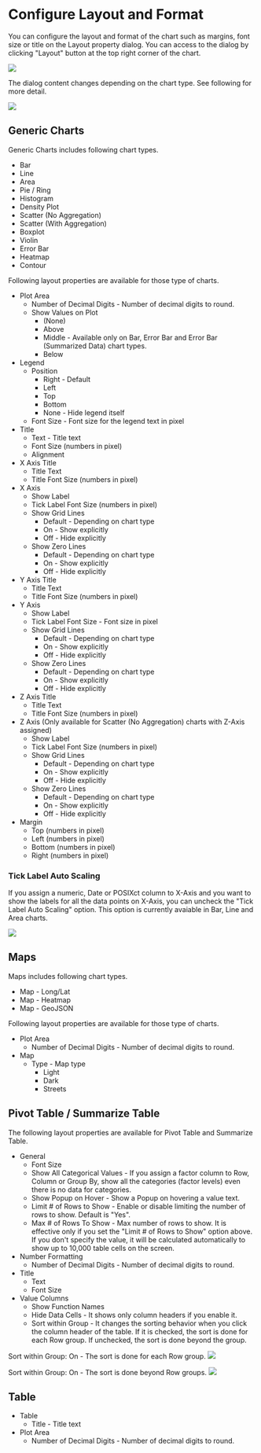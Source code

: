 # Configure Layout and Format

You can configure the layout and format of the chart such as margins, font size or title on the Layout property dialog. You can access to the dialog by clicking "Layout" button at the top right corner of the chart. 

![](images/layout-btn.png)


The dialog content changes depending on the chart type. See following for more detail. 

![](images/layout-dialog.png)




## Generic Charts

Generic Charts includes following chart types.  
* Bar 
* Line 
* Area 
* Pie / Ring 
* Histogram
* Density Plot 
* Scatter (No Aggregation) 
* Scatter (With Aggregation)
* Boxplot
* Violin
* Error Bar
* Heatmap 
* Contour 

Following layout properties are available for those type of charts. 

* Plot Area 
  * Number of Decimal Digits - Number of decimal digits to round. 
  * Show Values on Plot
    * (None)
    * Above
    * Middle - Available only on Bar, Error Bar and Error Bar (Summarized Data) chart types.
    * Below
* Legend 
  * Position 
    * Right - Default
    * Left
    * Top 
    * Bottom 
    * None - Hide legend itself
  * Font Size - Font size for the legend text in pixel
* Title 
  * Text - Title text
  * Font Size (numbers in pixel)
  * Alignment
* X Axis Title
  * Title Text 
  * Title Font Size (numbers in pixel)
* X Axis 
  * Show Label
  * Tick Label Font Size (numbers in pixel)
  * Show Grid Lines 
    * Default - Depending on chart type 
    * On - Show explicitly
    * Off - Hide explicitly
  * Show Zero Lines 
    * Default - Depending on chart type 
    * On - Show explicitly 
    * Off - Hide explicitly
* Y Axis Title
  * Title Text 
  * Title Font Size (numbers in pixel)
* Y Axis 
  * Show Label
  * Tick Label Font Size - Font size in pixel
  * Show Grid Lines 
    * Default - Depending on chart type 
    * On - Show explicitly 
    * Off - Hide explicitly
  * Show Zero Lines 
    * Default - Depending on chart type 
    * On - Show explicitly 
    * Off - Hide explicitly 
* Z Axis Title
  * Title Text 
  * Title Font Size (numbers in pixel)
* Z Axis (Only available for Scatter (No Aggregation) charts with Z-Axis assigned) 
  * Show Label
  * Tick Label Font Size (numbers in pixel)
  * Show Grid Lines 
    * Default - Depending on chart type
    * On - Show explicitly
    * Off - Hide explicitly
  * Show Zero Lines 
    * Default - Depending on chart type
    * On - Show explicitly
    * Off - Hide explicitly 
* Margin 
  * Top  (numbers in pixel)
  * Left  (numbers in pixel)
  * Bottom  (numbers in pixel)
  * Right (numbers in pixel)




### Tick Label Auto Scaling

If you assign a numeric, Date or POSIXct column to X-Axis and you want to show the labels for all the data points on X-Axis, you can uncheck the "Tick Label Auto Scaling" option. This option is currently avaiable in Bar, Line and Area charts. 

![](images/tick-label-auto-scaling.png)

## Maps

Maps includes following chart types.
* Map - Long/Lat  
* Map - Heatmap
* Map - GeoJSON


Following layout properties are available for those type of charts. 

* Plot Area 
  * Number of Decimal Digits - Number of decimal digits to round. 
* Map 
  * Type - Map type
    * Light 
    * Dark 
    * Streets


## Pivot Table / Summarize Table

The following layout properties are available for Pivot Table and Summarize Table.

* General
  * Font Size
  * Show All Categorical Values - If you assign a factor column to Row, Column or Group By, show all the categories (factor levels) even there is no data for categories.
  * Show Popup on Hover - Show a Popup on hovering a value text.
  * Limit # of Rows to Show - Enable or disable limiting the number of rows to show. Default is "Yes".
  * Max # of Rows To Show - Max number of rows to show. It is effective only if you set the "Limit # of Rows to Show" option above. If you don't specify the value, it will be calculated automatically to show up to 10,000 table cells on the screen.
* Number Formatting
  * Number of Decimal Digits - Number of decimal digits to round. 
* Title
  * Text 
  * Font Size
* Value Columns
  * Show Function Names
  * Hide Data Cells - It shows only column headers if you enable it.
  * Sort within Group - It changes the sorting behavior when you click the column header of the table. If it is checked, the sort is done for each Row group. If unchecked, the sort is done beyond the group. 


Sort within Group: On - The sort is done for each Row group. 
![](images/sort-within-group-on.png)

Sort within Group: On - The sort is done beyond Row groups. 
![](images/sort-within-group-off.png)



## Table 

* Table
  * Title - Title text
* Plot Area 
  * Number of Decimal Digits - Number of decimal digits to round. 
